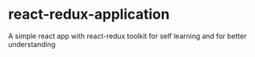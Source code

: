 # react-redux-application
A simple react app with react-redux toolkit for self learning and for better understanding
